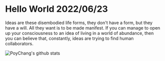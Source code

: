 # Hello World 2022/06/23

Ideas are these disembodied life forms, they don't have a form, but they have a will. All they want is to be made manifest. If you can manage to open up your consciousness to an idea of living in a world of abundance, then you can believe that, constantly, ideas are trying to find human collaborators.

![PoyChang's github stats](https://github-readme-stats.vercel.app/api?username=poychang&show_icons=true&theme=dracula)
